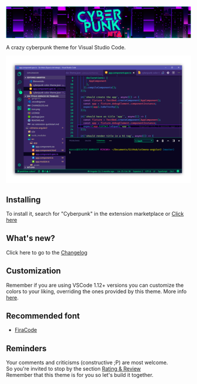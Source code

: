 ![Banner Cyberpunk](/assets/banner.jpg?raw=true "Banner Cyberpunk")

A crazy cyberpunk theme for Visual Studio Code.

![Code Screenshot](/assets/preview.png?raw=true "Code Screenshot")

## Installing

To install it, search for "Cyberpunk" in the extension marketplace or [Click here](https://marketplace.visualstudio.com/items?itemName=max-SS.cyberpunk)

## What's new?

Click here to go to the [Changelog](https://github.com/max-SS/cyberpunk/blob/master/CHANGELOG.md)

## Customization

Remember if you are using VSCode 1.12+ versions you can customize the colors to your liking, overriding the ones provided by this theme. More info [here](https://code.visualstudio.com/docs/getstarted/theme-color-reference).

## Recommended font

- [FiraCode](https://github.com/tonsky/FiraCode)

## Reminders 

Your comments and criticisms (constructive ;P) are most welcome.  
So you're invited to stop by the section [Rating & Review](https://marketplace.visualstudio.com/items?itemName=max-SS.cyberpunk#review-details)  
Remember that this theme is for you so let's build it together.
